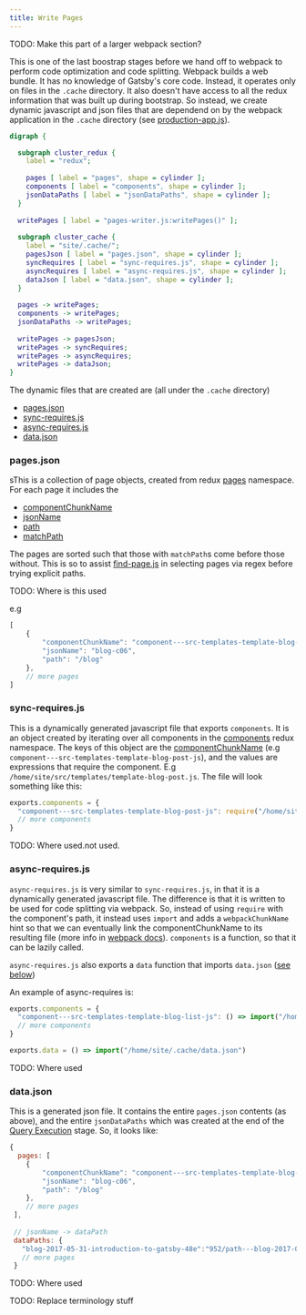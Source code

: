 ```yaml
---
title: Write Pages
---
```


TODO: Make this part of a larger webpack section?

This is one of the last boostrap stages before we hand off to webpack to perform code optimization and code splitting. Webpack builds a web bundle. It has no knowledge of Gatsby's core code. Instead, it operates only on files in the `.cache` directory. It also doesn't have access to all the redux information that was built up during bootstrap. So instead, we create dynamic javascript and json files that are dependend on by the webpack application in the `.cache` directory (see [production-app.js](TODO)).

```dot
digraph {

  subgraph cluster_redux {
    label = "redux";
    
    pages [ label = "pages", shape = cylinder ];
    components [ label = "components", shape = cylinder ];
    jsonDataPaths [ label = "jsonDataPaths", shape = cylinder ];
  }
  
  writePages [ label = "pages-writer.js:writePages()" ];
  
  subgraph cluster_cache {
    label = "site/.cache/";
    pagesJson [ label = "pages.json", shape = cylinder ];
    syncRequires [ label = "sync-requires.js", shape = cylinder ];
    asyncRequires [ label = "async-requires.js", shape = cylinder ];
    dataJson [ label = "data.json", shape = cylinder ];
  }
  
  pages -> writePages;
  components -> writePages;
  jsonDataPaths -> writePages;
  
  writePages -> pagesJson;
  writePages -> syncRequires;
  writePages -> asyncRequires;
  writePages -> dataJson;
}
```

The dynamic files that are created are (all under the `.cache` directory)

- [pages.json](#pagesjson)
- [sync-requires.js](#syncrequiresjs)
- [async-requires.js](#asyncrequiresjs)
- [data.json](#datajson)

### pages.json

sThis is a collection of page objects, created from redux [pages](TODO) namespace. For each page it includes the 

- [componentChunkName](TODO)
- [jsonName](TODO)
- [path](TODO)
- [matchPath](TODO)

The pages are sorted such that those with `matchPath`s come before those without. This is so to assist [find-page.js](TODO) in selecting pages via regex before trying explicit paths.

TODO: Where is this used

e.g

```javascript
[
    {
        "componentChunkName": "component---src-templates-template-blog-list-js",
        "jsonName": "blog-c06",
        "path": "/blog"
    },
    // more pages
]
```

### sync-requires.js

This is a dynamically generated javascript file that exports `components`. It is an object created by iterating over all components in the [components](TODO) redux namespace. The keys of this object are the [componentChunkName](TODO) (e.g `component---src-templates-template-blog-post-js`), and the values are expressions that require the component. E.g `/home/site/src/templates/template-blog-post.js`. The file will look something like this:

```javascript
exports.components = {
  "component---src-templates-template-blog-post-js": require("/home/site/src/templates/template-blog-post.js"),
  // more components
}
```

TODO: Where used.not used.

### async-requires.js

`async-requires.js` is very similar to `sync-requires.js`, in that it is a dynamically generated javascript file. The difference is that it is written to be used for code splitting via webpack. So, instead of using `require` with the component's path, it instead uses `import` and adds a `webpackChunkName` hint so that we can eventually link the componentChunkName to its resulting file (more info in [webpack docs](TODO)). `components` is a function, so that it can be lazily called.

`async-requires.js` also exports a `data` function that imports `data.json` ([see below](TODO))

An example of async-requires is:

```javascript
exports.components = {
  "component---src-templates-template-blog-list-js": () => import("/home/site/src/templates/template-blog-list.js" /* webpackChunkName: "component---src-templates-template-blog-list-js" */),
  // more components
}

exports.data = () => import("/home/site/.cache/data.json")
```

TODO: Where used

### data.json

This is a generated json file. It contains the entire `pages.json` contents (as above), and the entire `jsonDataPaths` which was created at the end of the [Query Execution](TODO) stage. So, it looks like:

```javascript
{
  pages: [
    {
        "componentChunkName": "component---src-templates-template-blog-list-js",
        "jsonName": "blog-c06",
        "path": "/blog"
    },
    // more pages
 ],
 
 // jsonName -> dataPath
 dataPaths: {
   "blog-2017-05-31-introduction-to-gatsby-48e":"952/path---blog-2017-05-31-introduction-to-gatsby-48-e-160-meTS6Okzenz0aDEeI6epU4DPJuE",
   // more pages
 }
```

TODO: Where used

TODO: Replace terminology stuff
